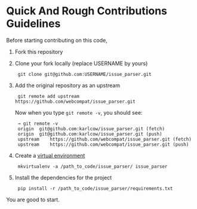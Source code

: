 # Quick And Rough Contributions Guidelines

Before starting contributing on this code, 

1. Fork this repository

2. Clone your fork locally (replace USERNAME by yours)

        git clone git@github.com:USERNAME/issue_parser.git

3. Add the original repository as an upstream

        git remote add upstream https://github.com/webcompat/issue_parser.git

    Now when you type `git remote -v`, you should see:

        → git remote -v
        origin  git@github.com:karlcow/issue_parser.git (fetch)
        origin  git@github.com:karlcow/issue_parser.git (push)
        upstream    https://github.com/webcompat/issue_parser.git (fetch)
        upstream    https://github.com/webcompat/issue_parser.git (push)

4. Create a [virtual environment](https://virtualenvwrapper.readthedocs.io/en/latest/)

        mkvirtualenv -a /path_to_code/issue_parser/ issue_parser

5. Install the dependencies for the project

        pip install -r /path_to_code/issue_parser/requirements.txt


You are good to start.